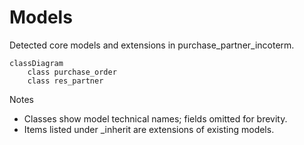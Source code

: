 # Models

Detected core models and extensions in purchase_partner_incoterm.

```mermaid
classDiagram
    class purchase_order
    class res_partner
```

Notes
- Classes show model technical names; fields omitted for brevity.
- Items listed under _inherit are extensions of existing models.
